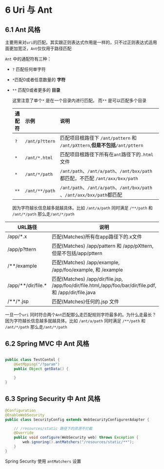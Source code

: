 # 6 Uri 与 Ant 

## 6.1 Ant 风格

主要用来对`uri`的匹配。其实跟正则表达式作用是一样的，只不过正则表达式适用面更加宽泛，`Ant`仅仅用于路径匹配

 `Ant` 中的通配符有三种：

- `?`  匹配任何单字符

- `*`匹配0或者任意数量的 **字符**

- `**` 匹配0或者更多的 **目录**

  这里注意了单个`*` 是在一个目录内进行匹配。 而`**` 是可以匹配多个目录
  
  | 通配符 | 示例           | 说明                                                         |
  | :----- | :------------- | :----------------------------------------------------------- |
  | `?`    | `/ant/p?ttern` | 匹配项目根路径下 `/ant/pattern` 和 `/ant/pXttern`,**但是不包括**`/ant/pttern` |
  | `*`    | `/ant/*.html`  | 匹配项目根路径下所有在`ant`路径下的`.html`文件               |
  | `*`    | `/ant/*/path`  | `/ant/path`、`/ant/a/path`、`/ant/bxx/path` 都匹配，不匹配 `/ant/axx/bxx/path` |
  | `**`   | `/ant/**/path` | `/ant/path`、`/ant/a/path`、`/ant/bxx/path` 、`/ant/axx/bxx/path`都匹配 |
  
  因为字符越长信息越多就越具体。比如 `/ant/a/path` 同时满足 `/**/path` 和 `/ant/*/path` 那么走`/ant/*/path`

| URL路径            | 说明                                                         |
| ------------------ | ------------------------------------------------------------ |
| /app/*.x           | 匹配(Matches)所有在app路径下的.x文件                         |
| /app/p?ttern       | 匹配(Matches) /app/pattern 和 /app/pXttern,但是不包括/app/pttern |
| /**/example        | 匹配(Matches) /app/example, /app/foo/example, 和 /example    |
| /app/**/dir/file.* | 匹配(Matches) /app/dir/file.jsp, /app/foo/dir/file.html,/app/foo/bar/dir/file.pdf, 和 /app/dir/file.java |
| /**/*.jsp          | 匹配(Matches)任何的.jsp 文件                                 |

一旦一个`uri` 同时符合两个`Ant`匹配那么走匹配规则字符最多的。为什么走最长？因为字符越长信息越多就越具体。比如 `/ant/a/path` 同时满足 `/**/path` 和 `/ant/*/path` 那么走`/ant/*/path`

## 6.2 Spring MVC 中 Ant 风格

```java

public class TestContol {
    @GetMpping("/?param")
	public Object getData() {
        
    }    
}
```



## 6.3 Spring Security 中 Ant 风格

```java
@Configuration
@EnableWebSecurity
public class SecurityConfig extends WebSecurityConfigurerAdapter {

    // /resources/static 路径下的资源不拦截
    @Override
    public void configure(WebSecurity web) throws Exception {
        web.ignoring().antMatchers("/resources/static/**");
    }
}
```

Spring Security 使用 `antMatchers` 设置